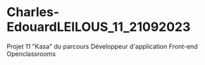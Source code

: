 # Charles-EdouardLEILOUS_11_21092023
Projet 11 "Kasa" du parcours Développeur d'application Front-end Openclassrooms
